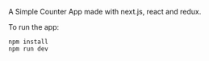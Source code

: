 A Simple Counter App made with next.js, react and redux.

To run the app:

```
npm install
npm run dev
```
